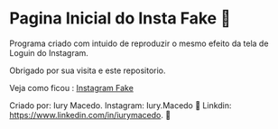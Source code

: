 <h1> Pagina Inicial do Insta Fake 📓 </h1> 

Programa criado com intuido de reproduzir o mesmo efeito da tela de Loguin do Instagram.

Obrigado por sua visita e este repositorio.

Veja como ficou : <a href="https://iurydmacedo.github.io/Pagina-Intagram/Instagram.html"> Instagram Fake </a>

Criado por: Iury Macedo.
Instagram: Iury.Macedo 📸
Linkdin: https://www.linkedin.com/in/iurymacedo. 💼
